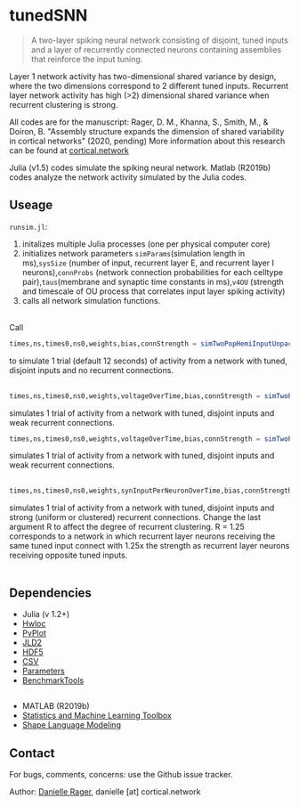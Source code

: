 # tunedSNN
> A two-layer spiking neural network consisting of disjoint, tuned inputs and a layer of recurrently connected neurons containing assemblies that reinforce the input tuning. 

Layer 1 network activity has two-dimensional shared variance by design, where the two dimensions correspond to 2 different tuned inputs. Recurrent layer network activity has high (>2) dimensional shared variance when recurrent clustering is strong.

All codes are for the manuscript: Rager, D. M., Khanna, S., Smith, M., & Doiron, B. "Assembly structure expands the dimension of shared variability
in cortical networks" (2020, pending) More information about this research can be found at [cortical.network](https://cortical.network/proj_spikingNets.html) 

Julia (v1.5) codes simulate the spiking neural network. Matlab (R2019b) codes analyze the network activity simulated by the Julia codes.

## Useage

`runsim.jl`:
1. initalizes multiple Julia processes (one per physical computer core) 
2. initializes network parameters `simParams`(simulation length in ms),`sysSize` (number of input, recurrent layer E, and recurrent layer I neurons),`connProbs` (network connection probabilities for each celltype pair),`taus`(membrane and synaptic time constants in ms),`v4OU` (strength and timescale of OU process that correlates input layer spiking activity) 
3. calls all network simulation functions.
<br><br>

Call
```julia
times,ns,times0,ns0,weights,bias,connStrength = simTwoPopHemiInputUnpack_NoCoupleInit(simParams,sysSize,connProbs,taus,v4OU)
```
to simulate 1 trial (default 12 seconds) of activity from a network with tuned, disjoint inputs and no recurrent connections.
<br><br>

```julia
times,ns,times0,ns0,weights,voltageOverTime,bias,connStrength = simTwoPopHemiInputUnpack_WeakCoupleInit(simParams,sysSize,connProbs,taus,v4OU)
```
simulates 1 trial of activity from a network with tuned, disjoint inputs and weak recurrent connections.


```julia
times,ns,times0,ns0,weights,voltageOverTime,bias,connStrength = simTwoPopHemiInputUnpack_WeakCoupleInit(simParams,sysSize,connProbs,taus,v4OU)
```
simulates 1 trial of activity from a network with tuned, disjoint inputs and weak recurrent connections.
<br><br>

```julia
times,ns,times0,ns0,weights,synInputPerNeuronOverTime,bias,connStrength = simTwoPopHemiInputUnpack_StrongRecSymmClusters(simParams,sysSize,connProbs,taus,v4OU,R)
```
simulates 1 trial of activity from a network with tuned, disjoint inputs and strong (uniform or clustered) recurrent connections. Change the last argument R to affect the degree of recurrent clustering. R = 1.25 corresponds to a network in which recurrent layer neurons receiving the same tuned input connect with 1.25x the strength as recurrent layer neurons receiving opposite tuned inputs.
<br><br>














## Dependencies

- Julia (v 1.2+)
- [Hwloc](https://github.com/JuliaParallel/Hwloc.jl)
- [PyPlot](https://github.com/JuliaPy/PyPlot.jl)
- [JLD2](https://github.com/JuliaIO/JLD2.jl)
- [HDF5](https://github.com/JuliaIO/HDF5.jl)
- [CSV](https://juliadata.github.io/CSV.jl/stable/index.html)
- [Parameters](https://github.com/mauro3/Parameters.jl)
- [BenchmarkTools](https://github.com/JuliaCI/BenchmarkTools.jl)

##

- MATLAB (R2019b)
- [Statistics and Machine Learning Toolbox](https://www.mathworks.com/help/stats/index.html?s_tid=CRUX_lftnav)
- [Shape Language Modeling](https://www.mathworks.com/matlabcentral/fileexchange/24443-slm-shape-language-modeling)



## Contact
For bugs, comments, concerns: use the Github issue tracker.

Author: [Danielle Rager](https://cortical.network), danielle [at] cortical.network
